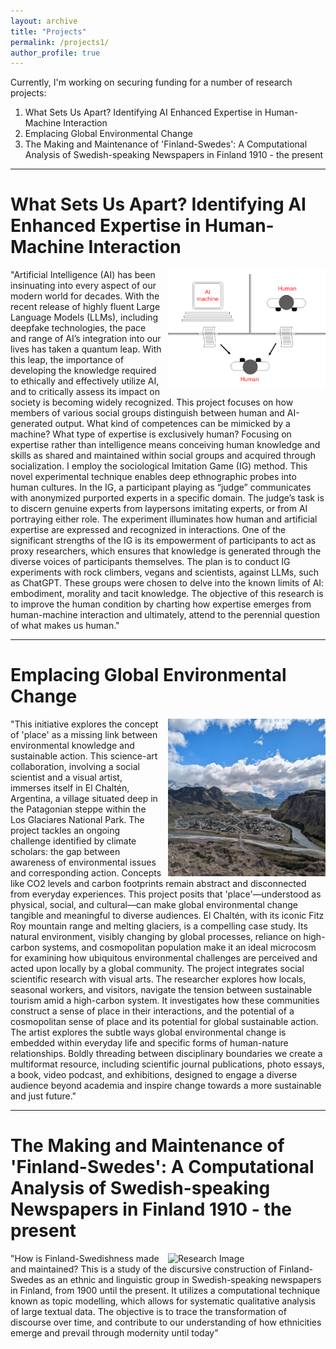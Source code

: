 ```yaml
---
layout: archive
title: "Projects"
permalink: /projects1/
author_profile: true
---
```



Currently, I'm working on securing funding for a number of research projects:

1. What Sets Us Apart? Identifying AI Enhanced Expertise in Human-Machine Interaction
2. Emplacing Global Environmental Change
3. The Making and Maintenance of 'Finland-Swedes': A Computational Analysis of Swedish-speaking Newspapers in Finland 1910 - the present

---

# What Sets Us Apart? Identifying AI Enhanced Expertise in Human-Machine Interaction

<div style="overflow: hidden;">
    <img src='/images/Turing_Illustration.png' style="float: right; width: 50%; margin-left: 10px;" alt="Research Image">
    "Artificial Intelligence (AI) has been insinuating into every aspect of our modern world for decades. With the recent release of highly fluent Large Language Models (LLMs), including deepfake technologies, the pace and range of AI’s integration into our lives has taken a quantum leap. With this leap, the importance of developing the knowledge required to ethically and effectively utilize AI, and to critically assess its impact on society is becoming widely recognized. This project focuses on how members of various social groups distinguish between human and AI-generated output. What kind of competences can be mimicked by a machine? What type of expertise is exclusively human? Focusing on expertise rather than intelligence means conceiving human knowledge and skills as shared and maintained within social groups and acquired through socialization. I employ the sociological Imitation Game (IG) method. This novel experimental technique enables deep ethnographic probes into human cultures. In the IG, a participant playing as “judge” communicates with anonymized purported experts in a specific domain. The judge’s task is to discern genuine experts from laypersons imitating experts, or from AI portraying either role. The experiment illuminates how human and artificial expertise are expressed and recognized in interactions. One of the significant strengths of the IG is its empowerment of participants to act as proxy researchers, which ensures that knowledge is generated through the diverse voices of participants themselves. The plan is to conduct IG experiments with rock climbers, vegans and scientists, against LLMs, such as ChatGPT. These groups were chosen to delve into the known limits of AI: embodiment, morality and tacit knowledge. The objective of this research is to improve the human condition by charting how expertise emerges from human-machine interaction and ultimately, attend to the perennial question of what makes us human."
</div>

---

# Emplacing Global Environmental Change #



<div style="overflow: hidden;">
    <img src='/images/Chalten.jpg' style="float: right; width: 50%; margin-left: 10px;" alt="Research Image">
    "This initiative explores the concept of 'place' as a missing link between environmental knowledge and sustainable action. This science-art collaboration, involving a social scientist and a visual artist, immerses itself in El Chaltén, Argentina, a village situated deep in the Patagonian steppe within the Los Glaciares National Park. The project tackles an ongoing challenge identified by climate scholars: the gap between awareness of environmental issues and corresponding action. Concepts like CO2 levels and
    carbon footprints remain abstract and disconnected from everyday experiences. This project posits that 'place'—understood as physical, social, and cultural—can make global environmental change tangible and meaningful to diverse audiences.  
    El Chaltén, with its iconic Fitz Roy mountain range and melting glaciers, is a compelling case study. Its natural environment, visibly changing by global processes, reliance on high-carbon systems, and cosmopolitan population make it an ideal microcosm for examining how ubiquitous environmental challenges are perceived
    and acted upon locally by a global community.  
    The project integrates social scientific research with visual arts. The researcher explores how locals, seasonal workers, and visitors, navigate the tension between sustainable tourism amid a high-carbon system. It investigates how these communities construct a sense of place in their interactions, and the potential of a
    cosmopolitan sense of place and its potential for global sustainable action. The artist explores the subtle ways global environmental change is embedded within everyday life and specific forms of human-nature relationships. Boldly threading between disciplinary boundaries we create a multiformat resource, including scientific journal publications, photo essays, a book, video podcast, and exhibitions, designed to engage a diverse audience beyond academia and inspire change towards a more sustainable and just future."
</div>

---

# The Making and Maintenance of 'Finland-Swedes': A Computational Analysis of Swedish-speaking Newspapers in Finland 1910 - the present  #



<div style="overflow: hidden;">
    <img src='/images/Chalten.png' style="float: right; width: 50%; margin-left: 10px;" alt="Research Image">
    "How is Finland-Swedishness made and maintained? This is a study of the discursive construction of Finland-Swedes as an ethnic and linguistic group in Swedish-speaking newspapers in Finland, from 1900 until the present. It utilizes a computational technique known as topic modelling, which allows for systematic qualitative analysis of large textual data. The objective is to trace the transformation of discourse over time, and contribute to our understanding of how ethnicities emerge and prevail through modernity until today"
</div>

